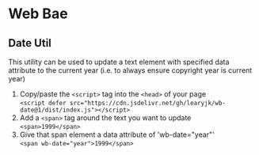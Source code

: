 # Web Bae

## Date Util

This utility can be used to update a text element with specified data attribute to the current year (i.e. to always ensure copyright year is current year)

1. Copy/paste the `<script>` tag into the `<head>` of your page\
   `<script defer src="https://cdn.jsdelivr.net/gh/learyjk/wb-date@1/dist/index.js"></script>`
2. Add a `<span>` tag around the text you want to update\
   `<span>1999</span>`
3. Give that span element a data attribute of 'wb-date="year"'\
   `<span wb-date="year">1999</span>`
